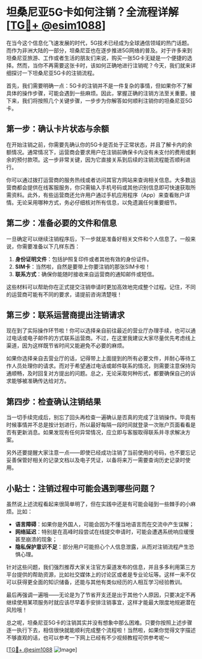 # 坦桑尼亚5G卡如何注销？全流程详解[[TG💪+ @esim1088](https://t.me/s/esim1088)]

在当今这个信息化飞速发展的时代，5G技术已经成为全球通信领域的热门话题。而作为非洲大陆的一部分，坦桑尼亚也在逐步推进5G网络的普及。对于许多来到坦桑尼亚旅游、工作或者生活的朋友们来说，购买一张5G卡无疑是一个便捷的选择。然而，当你不再需要这张卡时，该如何正确地进行注销呢？今天，我们就来详细探讨一下坦桑尼亚5G卡的注销流程。

首先，我们需要明确一点：5G卡的注销并不是一件复杂的事情，但如果你不了解具体的操作步骤，可能会遇到一些麻烦。因此，掌握正确的注销方法至关重要。接下来，我们将按照几个关键步骤，一步步为你解答如何顺利注销你的坦桑尼亚5G卡。

## 第一步：确认卡片状态与余额

在开始注销之前，你需要先确认你的5G卡是否处于正常状态，并且了解卡内的余额情况。通常情况下，运营商会要求用户在注销前确保卡内没有未支付的费用或剩余的预付款项。这一步非常关键，因为它直接关系到后续的注销流程能否顺利进行。

你可以通过拨打运营商的服务热线或者访问其官方网站来查询相关信息。大多数运营商都会提供在线客服服务，你只需输入手机号码或其他识别信息即可快速获取所需资料。此外，有些运营商还允许用户通过手机应用程序（App）来查看账户详情。无论采用哪种方式，务必仔细核对所有信息，以免遗漏任何重要细节。

## 第二步：准备必要的文件和信息

一旦确定可以继续注销程序后，下一步就是准备好相关文件和个人信息了。一般来说，你需要准备以下几样东西：

1. **身份证明文件**：包括护照复印件或者其他有效的身份证件。
2. **SIM卡**：当然啦，自然是要带上你要注销的那张SIM卡啦！
3. **联系方式**：确保你能随时接收来自运营商的通知邮件或短信。

这些材料可以帮助你在正式提交注销申请时更加高效地完成整个过程。记住，不同的运营商可能有不同的要求，请提前咨询清楚哦！

## 第三步：联系运营商提出注销请求

现在到了实际操作环节啦！你可以选择亲自前往最近的营业厅办理手续，也可以通过电话或电子邮件的方式联系运营商。不过，在这里我建议大家尽量优先考虑线上渠道，因为这样既节省时间又能避免不必要的麻烦。

如果你选择亲自去营业厅的话，记得带上上面提到的所有必要文件，并耐心等待工作人员处理你的请求。而对于希望通过电话或邮件联系的情况，则需要注意保持沟通顺畅，及时回复对方提出的问题。总之，无论采取何种形式，都要确保自己的诉求能够被准确传达给对方。

## 第四步：检查确认注销结果

当一切手续完成后，别忘了回头再检查一遍确认是否真的完成了注销操作。毕竟有时候事情并不总是按计划进行，所以最好每隔一段时间就登录一次账户页面看看是否有更新消息。如果发现有任何异常情况，应立即与客服取得联系并寻求解决方案。

另外还要提醒大家注意一点——即使已经成功注销了当前使用的号码，也不要忘记妥善保管好相关的记录文档以及电子凭证，以备将来万一需要查询历史记录时使用。

## 小贴士：注销过程中可能会遇到哪些问题？

虽然说上述流程看起来很简单明了，但在实践中还是有可能会碰到一些棘手的小麻烦。比如：

- **语言障碍**：如果你是外国人，可能会因为不懂当地语言而在交流中产生误解；
- **网络延迟**：特别是在高峰时段尝试在线提交申请时，可能会遭遇系统响应缓慢甚至崩溃的现象；
- **隐私保护意识不足**：部分用户可能担心个人信息泄露，从而对注销流程产生恐惧心理。

针对这些问题，我们强烈推荐大家关注官方渠道发布的信息，并且多多利用第三方平台提供的帮助资源，比如社交媒体上的讨论区或者是专业论坛等。这样一来不仅可以获得更全面的知识储备，还能与其他有类似经历的人相互学习经验教训。

最后再强调一遍哦——无论是为了节省开支还是出于其他个人原因，只要决定不再继续使用某项服务时就应该尽早着手安排注销事宜，这样才能最大限度地规避潜在风险哦！

总之呢，坦桑尼亚5G卡的注销其实并没有想象中那么困难。只要你按照上述步骤逐一执行下去，相信很快就能顺利完成整个流程啦！当然啦，如果你觉得文字描述不够直观的话，也可以参考一下网上已经有不少视频教程可供参考呢～

[[TG💪+ @esim1088](https://t.me/s/esim1088) ![Image](https://i.postimg.cc/4NQfJmqS/Snipaste-2025-05-13-00-14-12.png)]